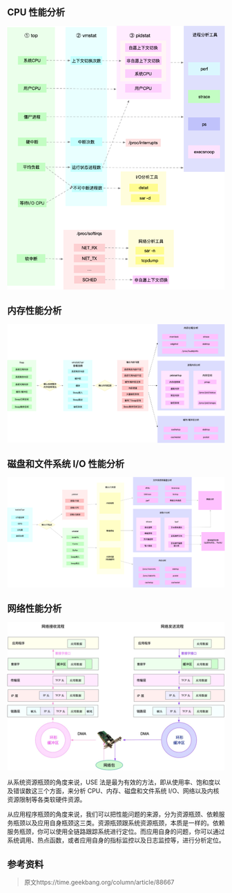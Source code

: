 ## CPU 性能分析
![图](./img/55-01.png)

## 内存性能分析
![图](./img/55-02.png)

## 磁盘和文件系统 I/O 性能分析
![图](./img/55-03.png)

## 网络性能分析
![图](./img/55-04.png)


从系统资源瓶颈的角度来说，USE 法是最为有效的方法，即从使用率、饱和度以及错误数这三个方面，来分析 CPU、内存、磁盘和文件系统 I/O、网络以及内核资源限制等各类软硬件资源。

从应用程序瓶颈的角度来说，我们可以把性能问题的来源，分为资源瓶颈、依赖服务瓶颈以及应用自身瓶颈这三类。资源瓶颈跟系统资源瓶颈，本质是一样的。依赖服务瓶颈，你可以使用全链路跟踪系统进行定位。而应用自身的问题，你可以通过系统调用、热点函数，或者应用自身的指标监控以及日志监控等，进行分析定位。

## 参考资料
>原文https://time.geekbang.org/column/article/88667
